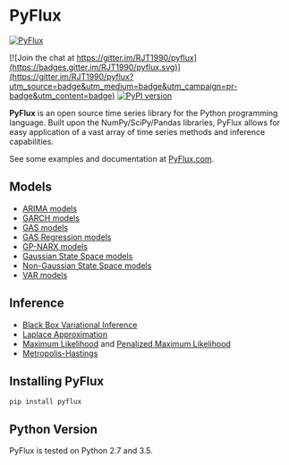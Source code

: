 # PyFlux
[![PyFlux](http://pyflux.com/pyflux.png)](http://www.pyflux.com/)

[![Join the chat at https://gitter.im/RJT1990/pyflux](https://badges.gitter.im/RJT1990/pyflux.svg)](https://gitter.im/RJT1990/pyflux?utm_source=badge&utm_medium=badge&utm_campaign=pr-badge&utm_content=badge)
[![PyPI version](https://badge.fury.io/py/pyflux.svg)](https://badge.fury.io/py/pyflux)

__PyFlux__ is an open source time series library for the Python programming language. Built upon the NumPy/SciPy/Pandas libraries, PyFlux allows for easy application of a vast array of time series methods and inference capabilities.

See some examples and documentation at [PyFlux.com](http://www.pyflux.com/).

## Models

- [ARIMA models](http://www.pyflux.com/notebooks/ARIMA.html)
- [GARCH models](http://www.pyflux.com/notebooks/GARCH.html)
- [GAS models](http://www.pyflux.com/notebooks/GAS.html)
- [GAS Regression models](http://www.pyflux.com/notebooks/GASReg.html)
- [GP-NARX models](http://www.pyflux.com/notebooks/GPNARX.html)
- [Gaussian State Space models](http://www.pyflux.com/notebooks/GaussianStateSpace.html)
- [Non-Gaussian State Space models](http://www.pyflux.com/notebooks/NonGaussianStateSpace.html)
- [VAR models](http://www.pyflux.com/notebooks/VAR.html)

## Inference

- [Black Box Variational Inference](http://www.pyflux.com/notebooks/BBVI.html)
- [Laplace Approximation](http://www.pyflux.com/notebooks/Laplace.html)
- [Maximum Likelihood](http://www.pyflux.com/notebooks/MLE.html) and [Penalized Maximum Likelihood](http://www.pyflux.com/notebooks/PML.html)
- [Metropolis-Hastings](http://www.pyflux.com/notebooks/MetropolisHastings.html)

## Installing PyFlux

```{bash}
pip install pyflux
```

## Python Version

PyFlux is tested on Python 2.7 and 3.5.
